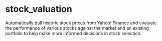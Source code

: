 # stock_valuation
Automatically pull historic stock prices from Yahoo! Finance and evaluate the performance of various stocks against the market and an existing portfolio to help make more informed decisions in stock selection.
